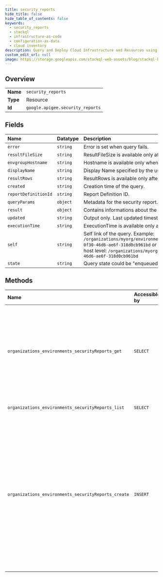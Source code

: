 ```yaml
---
title: security_reports
hide_title: false
hide_table_of_contents: false
keywords:
  - security_reports
  - stackql
  - infrastructure-as-code
  - configuration-as-data
  - cloud inventory
description: Query and Deploy Cloud Infrastructure and Resources using SQL
custom_edit_url: null
image: https://storage.googleapis.com/stackql-web-assets/blog/stackql-blog-post-featured-image.png
---
```

  
    

## Overview
<table><tbody>
<tr><td><b>Name</b></td><td><code>security_reports</code></td></tr>
<tr><td><b>Type</b></td><td>Resource</td></tr>
<tr><td><b>Id</b></td><td><code>google.apigee.security_reports</code></td></tr>
</tbody></table>

## Fields
| Name | Datatype | Description |
|:-----|:---------|:------------|
| `error` | `string` | Error is set when query fails. |
| `resultFileSize` | `string` | ResultFileSize is available only after the query is completed. |
| `envgroupHostname` | `string` | Hostname is available only when query is executed at host level. |
| `displayName` | `string` | Display Name specified by the user. |
| `resultRows` | `string` | ResultRows is available only after the query is completed. |
| `created` | `string` | Creation time of the query. |
| `reportDefinitionId` | `string` | Report Definition ID. |
| `queryParams` | `object` | Metadata for the security report. |
| `result` | `object` | Contains informations about the security report results. |
| `updated` | `string` | Output only. Last updated timestamp for the query. |
| `executionTime` | `string` | ExecutionTime is available only after the query is completed. |
| `self` | `string` | Self link of the query. Example: `/organizations/myorg/environments/myenv/securityReports/9cfc0d85-0f30-46d6-ae6f-318d0cb961bd` or following format if query is running at host level: `/organizations/myorg/hostSecurityReports/9cfc0d85-0f30-46d6-ae6f-318d0cb961bd` |
| `state` | `string` | Query state could be "enqueued", "running", "completed", "failed". |
## Methods
| Name | Accessible by | Required Params | Description |
|:-----|:--------------|:----------------|:------------|
| `organizations_environments_securityReports_get` | `SELECT` | `name` | Get security report status If the query is still in progress, the `state` is set to "running" After the query has completed successfully, `state` is set to "completed" |
| `organizations_environments_securityReports_list` | `SELECT` | `parent` | Return a list of Security Reports |
| `organizations_environments_securityReports_create` | `INSERT` | `parent` | Submit a report request to be processed in the background. If the submission succeeds, the API returns a 200 status and an ID that refer to the report request. In addition to the HTTP status 200, the `state` of "enqueued" means that the request succeeded. |
